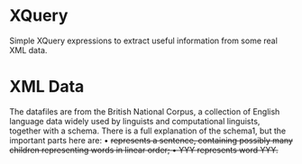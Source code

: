 # XQuery
Simple XQuery expressions to extract useful information from some real XML data.

# XML Data
The datafiles are from the British National Corpus, a collection of English language data widely used by linguists and computational linguists, together with a schema. There is a full explanation of the schema1, but the important parts here are:
• <s> represents a sentence, containing possibly many children <w> representing words in linear order;
• <w>YYY</w> represents word YYY.
